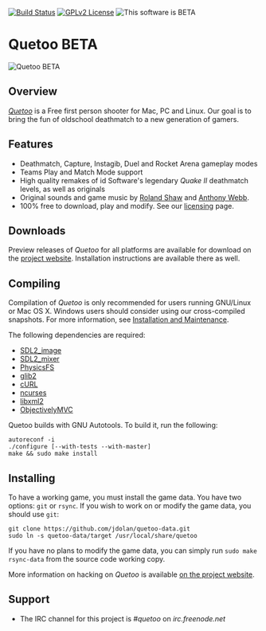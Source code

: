 [![Build Status](http://ci.quetoo.org/buildStatus/icon?job=Quetoo-Linux-x86_64)](http://ci.quetoo.org/job/Quetoo-Linux-x86_64/)
[![GPLv2 License](https://img.shields.io/badge/license-GPL%20v2-brightgreen.svg)](https://opensource.org/licenses/GPL-2.0)
![This software is BETA](https://img.shields.io/badge/development_stage-BETA-yellowgreen.svg)

# Quetoo BETA

![Quetoo BETA](https://scontent-mia1-1.xx.fbcdn.net/t31.0-8/861008_617224188323107_1551552667_o.jpg)

## Overview

[_Quetoo_](http://quetoo.org) is a Free first person shooter for Mac, PC and Linux. Our goal is to bring the fun of oldschool deathmatch to a new generation of gamers.

## Features

 * Deathmatch, Capture, Instagib, Duel and Rocket Arena gameplay modes
 * Teams Play and Match Mode support
 * High quality remakes of id Software's legendary _Quake II_ deathmatch levels, as well as originals
 * Original sounds and game music by <a href="http://rolandshaw.wordpress.com/">Roland Shaw</a> and <a href="http://anthonywebbmusic.com/">Anthony Webb</a>.
 * 100% free to download, play and modify. See our <a href="http://quetoo.org/books/documentation/licensing">licensing</a> page.

## Downloads

Preview releases of _Quetoo_ for all platforms are available for download on the [project website](http://quetoo.org/pages/downloads). Installation instructions are available there as well.

## Compiling

Compilation of _Quetoo_ is only recommended for users running GNU/Linux or Mac OS X. Windows users should consider using our cross-compiled snapshots. For more information, see [Installation and Maintenance](http://quetoo.org/books/documentation/installation-and-maintenance).

The following dependencies are required:

 * [SDL2_image](https://www.libsdl.org/projects/SDL_image/)
 * [SDL2_mixer](https://www.libsdl.org/projects/SDL_mixer/)
 * [PhysicsFS](https://icculus.org/physfs/)
 * [glib2](https://developer.gnome.org/glib/)
 * [cURL](https://curl.haxx.se/libcurl/)
 * [ncurses](https://www.gnu.org/software/ncurses/)
 * [libxml2](http://xmlsoft.org/)
 * [ObjectivelyMVC](https://github.com/jdolan/ObjectivelyMVC/)

Quetoo builds with GNU Autotools. To build it, run the following:

    autoreconf -i
    ./configure [--with-tests --with-master]
    make && sudo make install

## Installing

To have a working game, you must install the game data. You have two options: `git` or `rsync`. If you wish to work on or modify the game data, you should use `git`:

    git clone https://github.com/jdolan/quetoo-data.git
    sudo ln -s quetoo-data/target /usr/local/share/quetoo
    
If you have no plans to modify the game data, you can simply run `sudo make rsync-data` from the source code working copy.

More information on hacking on _Quetoo_ is available [on the project website](http://quetoo.org/books/documentation/developing-and-modding).

## Support
 * The IRC channel for this project is *#quetoo* on *irc.freenode.net*
